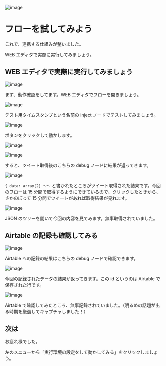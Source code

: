 ![image](https://i.gyazo.com/cbc1f6e4afa35f95554d9b116991eb65.png)

# フローを試してみよう

これで、連携する仕組みが整いました。

WEB エディタで実際に実行してみましょう。

## WEB エディタで実際に実行してみましょう

![image](https://i.gyazo.com/7525befb84b02360559d8da2fe233121.png)

まず、動作確認をしてます。WEB エディタでフローを開きましょう。

![image](https://i.gyazo.com/ed794fa846c36cd41de57e46c3e86247.png)

テスト用タイムスタンプという名前の inject ノードでテストしてみましょう。

![image](https://i.gyazo.com/a5a225cc82283cb7baafc1bf1fd00fb6.png)

ボタンをクリックして動かします。

![image](https://i.gyazo.com/7816d55ed5175bef63a7ae4406c03d66.png)

![image](https://i.gyazo.com/8e811d0ae2f2b3ff9274e3e7452f32c7.png)

すると、ツイート取得後のこちらの debug ノードに結果が返ってきます。

![image](https://i.gyazo.com/678787565dfe137153987b67170031dc.png)

`{ data: array[2] ～～` と書かれたところがツイート取得された結果です。今回のフローは 15 分間で取得するようにできているので、クリックしたときから、さかのぼって 15 分間でツイートがあれば取得結果が見れます。

![image](https://i.gyazo.com/a80d8ccbaaf4ad99966a7edd59687b86.png)

JSON のツリーを開いて今回の内容を見てみます。無事取得されていました。

## Airtable の記録も確認してみる

![image](https://i.gyazo.com/ef2c89a033d83d501c99f8153d006447.png)

Airtable への記録の結果はこちらの debug ノードで確認できます。

![image](https://i.gyazo.com/0e7efa4a25f9defdfeadebe37665dfe4.png)

今回の記録されたデータの結果が返ってきます。この id というのは Airtable で保存された行です。

![image](https://i.gyazo.com/12562ce6f8d90a963964e43f385677a6.png)

Airtable で確認してみたところ、無事記録されていました。（明るめの話題が出る時期を厳選してキャプチャしました！）

## 次は

お疲れ様でした。

左のメニューから「実行環境の設定をして動かしてみる」をクリックしましょう。